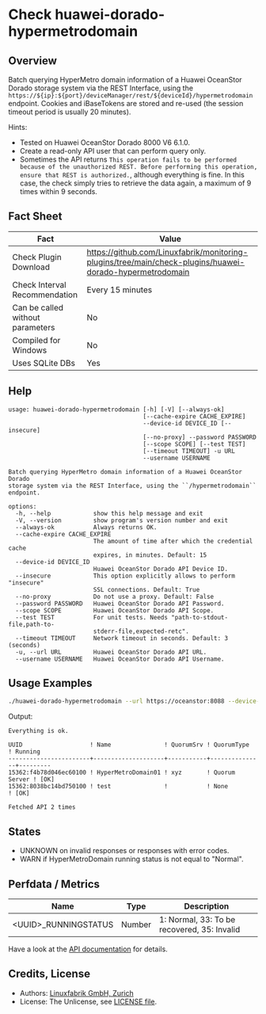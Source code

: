 # Check huawei-dorado-hypermetrodomain

## Overview

Batch querying HyperMetro domain information of a Huawei OceanStor Dorado storage system via the REST Interface, using the `https://${ip}:${port}/deviceManager/rest/${deviceId}/hypermetrodomain` endpoint. Cookies and iBaseTokens are stored and re-used (the session timeout period is usually 20 minutes).

Hints:

* Tested on Huawei OceanStor Dorado 8000 V6 6.1.0.
* Create a read-only API user that can perform query only.
* Sometimes the API returns `This operation fails to be performed because of the unauthorized REST. Before performing this operation, ensure that REST is authorized.`, although everything is fine. In this case, the check simply tries to retrieve the data again, a maximum of 9 times within 9 seconds.


## Fact Sheet

| Fact | Value |
|----|----|
| Check Plugin Download                 | <https://github.com/Linuxfabrik/monitoring-plugins/tree/main/check-plugins/huawei-dorado-hypermetrodomain> |
| Check Interval Recommendation         | Every 15 minutes |
| Can be called without parameters      | No |
| Compiled for Windows                  | No |
| Uses SQLite DBs                       | Yes |


## Help

```text
usage: huawei-dorado-hypermetrodomain [-h] [-V] [--always-ok]
                                      [--cache-expire CACHE_EXPIRE]
                                      --device-id DEVICE_ID [--insecure]
                                      [--no-proxy] --password PASSWORD
                                      [--scope SCOPE] [--test TEST]
                                      [--timeout TIMEOUT] -u URL
                                      --username USERNAME

Batch querying HyperMetro domain information of a Huawei OceanStor Dorado
storage system via the REST Interface, using the ``/hypermetrodomain``
endpoint.

options:
  -h, --help            show this help message and exit
  -V, --version         show program's version number and exit
  --always-ok           Always returns OK.
  --cache-expire CACHE_EXPIRE
                        The amount of time after which the credential cache
                        expires, in minutes. Default: 15
  --device-id DEVICE_ID
                        Huawei OceanStor Dorado API Device ID.
  --insecure            This option explicitly allows to perform "insecure"
                        SSL connections. Default: True
  --no-proxy            Do not use a proxy. Default: False
  --password PASSWORD   Huawei OceanStor Dorado API Password.
  --scope SCOPE         Huawei OceanStor Dorado API Scope.
  --test TEST           For unit tests. Needs "path-to-stdout-file,path-to-
                        stderr-file,expected-retc".
  --timeout TIMEOUT     Network timeout in seconds. Default: 3 (seconds)
  -u, --url URL         Huawei OceanStor Dorado API URL.
  --username USERNAME   Huawei OceanStor Dorado API Username.
```


## Usage Examples

```bash
./huawei-dorado-hypermetrodomain --url https://oceanstor:8088 --device-id 123456789 --username monitoring --password mypass
```

Output:

```text
Everything is ok.

UUID                   ! Name               ! QuorumSrv ! QuorumType    ! Running 
-----------------------+--------------------+-----------+---------------+---------
15362:f4b78d046ec60100 ! HyperMetroDomain01 ! xyz       ! Quorum Server ! [OK]    
15362:8038bc14bd750100 ! test               !           ! None          ! [OK] 

Fetched API 2 times
```


## States

* UNKNOWN on invalid responses or responses with error codes.
* WARN if HyperMetroDomain running status is not equal to "Normal".


## Perfdata / Metrics

| Name                    | Type   | Description                                 |
|-------------------------|--------|---------------------------------------------|
| \<UUID\>\_RUNNINGSTATUS | Number | 1: Normal, 33: To be recovered, 35: Invalid |

Have a look at the [API documentation](https://support.huawei.com/enterprise/en/doc/EDOC1100144155/387d790e/overview) for details.


## Credits, License

* Authors: [Linuxfabrik GmbH, Zurich](https://www.linuxfabrik.ch)
* License: The Unlicense, see [LICENSE file](https://unlicense.org/).
